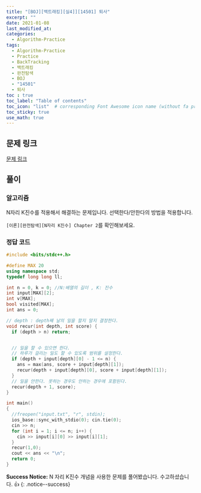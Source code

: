 ```yaml
---
title: "[BOJ][백트래킹][실4]][14501] 퇴사"
excerpt: ""
date: 2021-01-08
last_modified_at: 
categories:
  - Algorithm-Practice
tags:
  - Algorithm-Practice
  - Practice
  - BackTracking
  - 백트래킹
  - 완전탐색
  - BOJ
  - "14501"
  - 퇴사
toc : true
toc_label: "Table of contents"
toc_icon: "list"  # corresponding Font Awesome icon name (without fa prefix)
toc_sticky: true
use_math: true
---
```


## 문제 링크

[문제 링크](https://www.acmicpc.net/problem/14501)  

##  풀이

### 알고리즘

N자리 K진수를 적용해서 해결하는 문제입니다. 선택한다/안한다의 방법을 적용합니다.  

`[이론][완전탐색][N자리 K진수] Chapter 2`를 확인해보세요.  

### 정답 코드

```cpp
#include <bits/stdc++.h>

#define MAX 20
using namespace std;
typedef long long ll;

int n = 0, k = 0; //N:배열의 길이 , K: 진수
int input[MAX][2];
int v[MAX];
bool visited[MAX];
int ans = 0;

// depth : depth째 날의 일을 할지 말지 결정한다.
void recur(int depth, int score) {
  if (depth > n) return;


  // 일을 할 수 있으면 한다.
  // 하루가 걸리는 일도 할 수 있도록 범위를 설정한다.
  if (depth + input[depth][0] - 1 <= n) {
    ans = max(ans, score + input[depth][1]);
    recur(depth + input[depth][0], score + input[depth][1]);
  }
  // 일을 안한다. 못하는 경우도 안하는 경우에 포함된다.
  recur(depth + 1, score);
}

int main()
{
  //freopen("input.txt", "r", stdin);
  ios_base::sync_with_stdio(0); cin.tie(0);
  cin >> n;
  for (int i = 1; i <= n; i++) {
    cin >> input[i][0] >> input[i][1];
  }
  recur(1,0);
  cout << ans << "\n";
  return 0;
}
```

**Success Notice:**
N 자리 K진수  개념을 사용한 문제를 풀어봤습니다. 수고하셨습니다. :+1:
{: .notice--success}